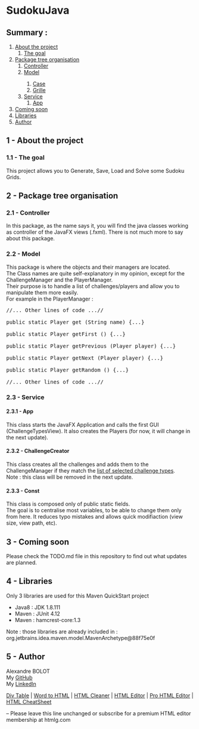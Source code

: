 <h1>SudokuJava <a href="https://www.codefactor.io/repository/github/alexbolot/sudokujava"><img src="https://www.codefactor.io/repository/github/alexbolot/sudokujava/badge" alt="" /></a></h1>
<h2>Summary :</h2>
<ol>
<li><a href="https://github.com/AlexBolot/SudokuJava#1---about-the-project ">About the project</a><br />
<ol>
<li><a href="https://github.com/AlexBolot/SudokuJava#11---the-goal ">The goal</a></li>
</ol>
</li>
<li><a href="https://github.com/AlexBolot/SudokuJava#2---package-tree-organisation ">Package tree organisation</a>
<ol>
<li><a href="https://github.com/AlexBolot/SudokuJava#21---controller ">Controller</a></li>
<li><a href="https://github.com/AlexBolot/SudokuJava#22---model ">Model</a></li>
<ol>
<li><a href="https://github.com/AlexBolot/SudokuJava#221---case ">Case</a></li>
<li><a href="https://github.com/AlexBolot/SudokuJava#222---grille ">Grille</a></li>
</ol>
<li><a href="https://github.com/AlexBolot/SudokuJava#23---service ">Service</a>
<ol>
<li><a href="https://github.com/AlexBolot/SudokuJava#231---app ">App</a></li>
</ol>
</li>
</ol>
</li>
<li><a href="https://github.com/AlexBolot/SudokuJava/#3---coming-soon ">Coming soon</a></li>
<li><a href="https://github.com/AlexBolot/SudokuJava/#4---libraries ">Libraries</a></li>
<li><a href="https://github.com/AlexBolot/SudokuJava/#5---author ">Author</a></li>
</ol>
<h2>1 - About the project</h2>
<h3>1.1 - The goal</h3>
<p>This project allows you to Generate, Save, Load and Solve some Sudoku Grids.</p>
<h2>2 - Package tree organisation</h2>
<h3>2.1 - Controller</h3>
<p>In this package, as the name says it, you will find the java classes working as controller of the JavaFX views (.fxml). There is not much more to say about this package.</p>
<h3>2.2 - Model</h3>
<p>This package is where the objects and their managers are located.<br />The Class names are quite self-explanatory in my opinion, except for the ChallengeManager and the PlayerManager.<br />Their purpose is to handle a list of challenges/players and allow you to manipulate them more easily.<br />For example in the PlayerManager :</p>
<pre>//... Other lines of code ...//<br /><br />public static Player get (String name) {...}<br /><br />public static Player getFirst () {...}<br /><br />public static Player getPrevious (Player player) {...}<br /><br />public static Player getNext (Player player) {...}<br /><br />public static Player getRandom () {...}<br /><br />//... Other lines of code ...//</pre>
<h3>2.3 - Service</h3>
<h4>2.3.1 - App</h4>
<p>This class starts the JavaFX Application and calls the first GUI (ChallengeTypesView). It also creates the Players (for now, it will change in the next update).</p>
<h4>2.3.2 - ChallengeCreator</h4>
<p>This class creates all the challenges and adds them to the ChallengeManager if they match the <a href="https://github.com/AlexBolot/SudokuJava#13---selecting-types">list of selected challenge types</a>.<br />Note : this class will be removed in the next update.</p>
<h4>2.3.3 - Const</h4>
<p>This class is composed only of public static fields.<br />The goal is to centralise most variables, to be able to change them only from here. It reduces typo mistakes and allows quick modifiaction (view size, view path, etc).</p>
<h2>3 - Coming soon</h2>
<p>Please check the TODO.md file in this repository to find out what updates are planned.</p>
<h2>4 - Libraries</h2>
<p>Only 3 libraries are used for this Maven QuickStart project</p>
<ul>
<li>Java8 : JDK 1.8.111</li>
<li>Maven : JUnit 4.12</li>
<li>Maven : hamcrest-core:1.3</li>
</ul>
<p>Note : those libraries are already included in : org.jetbrains.idea.maven.model.MavenArchetype@88f75e0f</p>
<h2>5 - Author</h2>
<p>Alexandre BOLOT<br />My <a href="https://github.com/AlexBolot">GitHub</a><br />My <a href="https://www.linkedin.com/in/alexandrebolot">LinkedIn</a></p>
<nav><a href="http://divtable.com/" rel="nofollow">Div Table</a> | <a href="https://wordhtml.com/" rel="nofollow">Word to HTML</a> | <a href="https://html-cleaner.com/" rel="nofollow">HTML Cleaner</a> | <a href="https://html-online.com/editor/" rel="nofollow">HTML Editor</a> | <a href="https://htmlg.com/" rel="nofollow">Pro HTML Editor</a> | <a href="http://htmlcheatsheet.com/" rel="nofollow">HTML CheatSheet</a></nav>
<p>&ndash; Please leave this line unchanged or subscribe for a premium HTML editor membership at htmlg.com</p>
